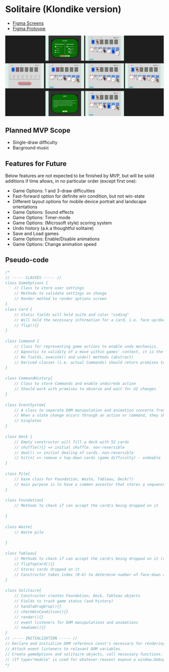 # Solitaire (Klondike version)

+ [Figma Screens](https://www.figma.com/file/XcEostiwFMu5KNMkTEz4SB/Solitaire-(Klondike)-Browser-Game?type=design&node-id=0%3A1&mode=design&t=e1NEC8xCsmlnMaf9-1)
+ [Figma Protoype](https://www.figma.com/proto/XcEostiwFMu5KNMkTEz4SB/Solitaire-(Klondike)-Browser-Game?type=design&node-id=14-2&t=q113tvyCC0scQbAE-1&scaling=scale-down&page-id=0%3A1&starting-point-node-id=14%3A2&mode=design)

![screen designs](./Solitaire(Klondike)-Browser-Game.png)
## Planned MVP Scope
+ Single-draw difficulty
+ Bacground music
## Features for Future
Below features are not expected to be finished by MVP, but will be solid additions if time allows, in no particular order (except first one):
+ Game Options: 1 and 3-draw difficulties
+ Fast-forward option for definite win condition, but not win-state
+ Different layout options for mobile device portrait and landscape orientations
+ Game Options: Sound effects
+ Game Options: Timer-mode
+ Game Options: (Microsoft style) scoring system
+ Undo history (a.k.a thoughtful solitaire)
+ Save and Load games
+ Game Options: Enable/Disable animations
+ Game Options: Change animation speed
## Pseudo-code
```javascript
/*
// ----- CLASSES ----- //
class GameOptions {
    // Class to store user settings
    // Methods to validate settings on change
    // Render method to render options screen
}
class Card {
    // Static fields will hold suite and color "coding"
    // Will hold the necessary information for a card, i.e. face up/down, value, suite
    // flip(){}
}

class Command {
    // Class for representing game actions to enable undo mechanics.
    // Agnostic to validity of a move within games' context, it is the creating classes responsiblity to ensure a stored move is valid
    // No fields, execute() and undo() methods (abstract)
    // Derived classes (i.e. actual Commands) should return promises to consider UI changes taking time
}

class CommandHistory{
    // Class to store Commands and enable undo/redo action
    // Should work with promises to observe and wait for UI changes
}

class EventSystem{
    // A class to separate DOM manipulation and animation concerns from game logic
    // When a state change occurs through an action or command, they should notify the event system, which will call their registered listeners for DOM manipulation
    // Singleton
}

class Deck {
    // Empty constructor will fill a deck with 52 cards
    // shuffle(){} => initial shuffle. non-reversible
    // deal() => initial dealing of cards. non-reversible
    // hit(n) => remove n top-down cards (game difficulty) - undoable
}

class Pile{
    // base class for Foundation, Waste, Tableau, Deck(?)
    // main purpose is to have a common ancestor that stores a sequence of cards
}

class Foundation{
    // Methods to check if can accept the card/s being dropped on it

}

class Waste{
    // Waste pile

}

class Tableau{
    // Methods to check if can accept the card/s being dropped on it (reverse of foundation)
    // flipTopCard(){}
    // Stores cards dropped on it
    // Constructor takes index (0-6) to determine number of face-down cards on beginning
}

class Solitaire{
    // Constructor creates Foundation, Deck, Tableau objects
    // Fields to track game status (and history)
    // handleDragDrop(){}
    // checkWinCondition(){}
    // render(){}
    // event listeners for DOM manipulations and animations
    // newGame(){}
}
// ----- INITIALIZATION ----- //
// Declare and initialize DOM reference const's necessary for rendering of above objects
// Attach event listeners to relavant DOM variables.
// Create gameOptions and solitaire objects, call necessary functions.
// (If type="module" is used for whatever reason) expose a window.DebuggingObject to contain any functions and variables needed to interact from console
*/
```
